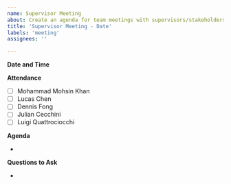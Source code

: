 ```yaml
---
name: Supervisor Meeting
about: Create an agenda for team meetings with supervisors/stakeholders.
title: 'Supervisor Meeting - Date'
labels: 'meeting'
assignees: ''

---
```


**Date and Time**

**Attendance**

- [ ] Mohammad Mohsin Khan
- [ ] Lucas Chen
- [ ] Dennis Fong
- [ ] Julian Cecchini
- [ ] Luigi Quattrociocchi

**Agenda**

- 

**Questions to Ask**

-